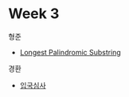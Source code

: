 # Week 3


형준
- [Longest Palindromic Substring](https://leetcode.com/problems/longest-palindromic-substring/)

경환
- [입국심사](https://school.programmers.co.kr/learn/courses/30/lessons/43238)


